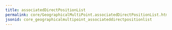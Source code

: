 ```yaml
---
title: associatedDirectPositionList
permalink: core/GeographicalMultiPoint.associatedDirectPositionList.html
jsonid: core_geographicalmultipoint_associateddirectpositionlist
---
```

